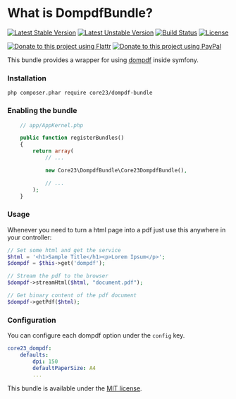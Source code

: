 What is DompdfBundle?
=============================
[![Latest Stable Version](https://poser.pugx.org/core23/dompdf-bundle/v/stable)](https://packagist.org/packages/core23/dompdf-bundle)
[![Latest Unstable Version](https://poser.pugx.org/core23/dompdf-bundle/v/unstable)](https://packagist.org/packages/core23/dompdf-bundle)
[![Build Status](http://img.shields.io/travis/core23/DompdfBundle.svg)](http://travis-ci.org/core23/DompdfBundle)
[![License](http://img.shields.io/packagist/l/core23/dompdf-bundle.svg)](https://packagist.org/packages/core23/dompdf-bundle)



[![Donate to this project using Flattr](https://img.shields.io/badge/flattr-donate-yellow.svg)](https://flattr.com/profile/core23)
[![Donate to this project using PayPal](https://img.shields.io/badge/paypal-donate-yellow.svg)](https://paypal.me/gripp)

This bundle provides a wrapper for using [dompdf] inside symfony.

### Installation

```
php composer.phar require core23/dompdf-bundle
```

### Enabling the bundle

```php
    // app/AppKernel.php

    public function registerBundles()
    {
        return array(
            // ...

            new Core23\DompdfBundle\Core23DompdfBundle(),

            // ...
        );
    }
```

### Usage

Whenever you need to turn a html page into a pdf just use this anywhere in your controller:

```php
// Set some html and get the service
$html = '<h1>Sample Title</h1><p>Lorem Ipsum</p>';
$dompdf = $this->get('dompdf');

// Stream the pdf to the browser
$dompdf->streamHtml($html, "document.pdf");

// Get binary content of the pdf document
$dompdf->getPdf($html);
```

### Configuration

You can configure each dompdf option under the ``config`` key.

```yaml
core23_dompdf:
    defaults:
        dpi: 150
        defaultPaperSize: A4
        ...
```

This bundle is available under the [MIT license](LICENSE.md).

[dompdf]: https://github.com/dompdf/dompdf
